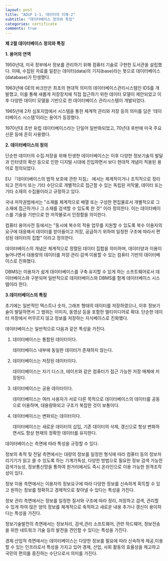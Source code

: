 ```yaml
---
layout: post
title: "ADsP 1-1. 데이터의 이해-2"
subtitle: "데이터베이스 정의와 특징"
categories: certificate
comments: true
---
```


**제 2절 데이터베이스 정의와 특징**

**1. 용어의 연역**

1950년대, 미국 정부에서 정보를 관리하기 위해 컴퓨터 기술로 구현한 도서관을 설립했다. 이때, 수집된 자료를 일컫는 데이터(data)의 기지(base)라는 뜻으로 데이터베이스(database)가 탄생했다.

1963년에 GE의 바크만은 최초의 현대적 의미의 데이터베이스관리시스템인 IDS를 개발했고, 이를 통해 새롭게 저장장치에 직접 접근하기 위한 데이터 모델이 제안되었고 이후 다양한 데이터 모델을 기반으로 한 데이터베이스 관리시스템이 개발되었다.

1965년에 2차 심포지엄에서 시스템을 통한 체계적 관리와 저장 등의 의미를 담은 ‘데이터베이스 시스템’이라는 용어가 등장했다.

1970년대 초반 유럽 데이터베이스라는 단일어 일반화되었고, 70년대 후반에 미국 주요신문 등에 흔히 사용했다.



**2. 데이터베이스의 정의**

단순한 데이터의 수집∙저장을 위해 탄생한 데이터베이스는 이후 다양한 정보기술의 발달과 인터넷의 확산 등으로 인한 디지털 시대에 진입하면서 보다 현대적 개념이 적용된 용어로 정의되었다.

EU 『데이터베이스의 법적 보호에 관한 지침』 에서는 체계적이거나 조직적으로 정리되고 전자식 또는 기타 수단으로 개별적으로 접근할 수 있는 독립된 저작물, 데이터 또는 기타 소재의 수집물이라고 규정하고 있다.

국내 저작권법에서는 "소재를 체계적으로 배열 또는 구성한 편집물로서 개별적으로 그 소재에 접근하거나 그 소재를 검색할 수 있도록 한 것" 이라 정의한다. 이는  데이터베이스를 기술을 기반으로 한 저작물로서 인정함을 의미한다.

컴퓨터 용어사전 등에서는 "동시에 복수의 적용 업무를 지원할 수 있도록 복수 이용자의 요구에 대응해서 데이터를 받아들이고 저장, 공급하기 위하여 일정한 구조에 따라서 편성된 데이터의 집합" 이라고 정의한다.



데이터베이스의 개념은 체계적으로 정렬된 데이터 집합을 의미하며, 데이터양과 이용이 늘어나면서 대용량의 데이터를 저장∙관리∙검색∙이용할 수 있는 컴퓨터 기반의 데이터베이스로 진화했다.

DBMS는 이용자가 쉽게 데이터베이스를 구축∙유지할 수 있게 하는 소프트웨어로서 데이터베이스와 구분되며 일반적으로 데이터베이스와 DBMS를 함께 데이터베이스 시스템이라 한다.



**3.데이터베이스의 특징**

초기에는 일반적인 텍스트나 숫자, 그래프 형태의 데이터를 저장하였으나, 이후 정보기술이 발달하면서 그 범위는 이미지, 동영상 등을 포함한 멀티미디어로 확대. 단순한 데이터 저장에서 머무르지 않고 정보를 저장하는 지식베이스로 진화했다.

데이터베이스는 일반적으로 다음과 같은 특성을 가진다.

1. 데이터베이스는 통합된 데이터이다. 

   데이터베이스 내부에 동일한 데이터가 존재하지 않는다.

2. 데이터베이스는 저장된 데이터이다. 

   데이터베이스는 자기 디스크, 테이프와 같은 컴퓨터가 접근 가능한 저장 매체에 저장된다.

3. 데이터베이스는 공용 데이터이다. 

   데이터베이스는 여러 사용자가 서로 다른 목적으로 데이터베이스의 데이터를 공동으로 이용하며, 대용량화되고 구조가 복잡한 것이 보통이다.

4. 데이터베이스는 변화되는 데이터이다. 

   데이터베이스는 새로운 데이터의 삽입, 기존 데이터의 삭제, 갱신으로 항상 변화하면서도 항상 현재의 정확한 데이터를 유지한다.



데이터베이스는 측면에 따라 특성을 규정할 수 있다.

정보의 축적 및 전달 측면에서는 대량의 정보를 일정한 형식에 따라 컴퓨터 등의 정보처리기기가 읽고 쓸 수 있도록 하는 기계가독성,  다양한 방법으로 필요한 정보 검색 가능한 검색가능성, 정보통신망을 통하여 원거리에서도 즉시 온라인으로 이용 가능한 원격조작성이 있다.

정보 이용 측면에서는 이용자의 정보요구에 따라 다양한 정보를 신속하게 획득할 수 있고 원하는 정보를 정확하고 경제적으로 찾아낼 수 있다는 특성을 가진다.

정보 관리 측면에서는 정보를 일정한 질서와 구조에 따라 정리, 저장하고 검색, 관리할 수 있게 하여 많은 양의 정보를 체계적으로 축적하고 새로운 내용 추가나 갱신이 용이하다는 특성을 가진다.

정보기술발전의 측면에서는 정보처리, 검색,관리 소프트웨어, 관련 하드웨어, 정보전송을 위한 네트워크 기술 등의 발전을 견인할 수 있다는 특성을 가진다.

경제∙산업적 측면에서는 데이터베이스는 다양한 정보를 필요에 따라 신속하게 제공,이용할 수 있는 인프라로서 특성을 가지고 있어 경제, 산업, 사회 활동의 효율성을 제고하고 국민의 편의를 증진하는 수단으로서 의미를 가진다.